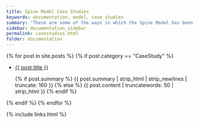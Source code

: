 ```yaml
---
title: Spine Model Case Studies
keywords: documentation, model, case studies
summary: "These are some of the ways in which the Spine Model has been applied..."
sidebar: documentation_sidebar
permalink: casestudies.html
folder: documentation
---
```


<div class="home">
    {% for post in site.posts %}
        {% if post.category == "CaseStudy" %}
        <ul>
            <li>
                <a class="post-link" href="{{ post.url | remove: "/" }}">{{ post.title }}</a>
                <p>{% if post.summary %} {{ post.summary | strip_html | strip_newlines | truncate: 160 }} {% else %} {{ post.content | truncatewords: 50 | strip_html }} {% endif %}</p>
            </li>
        </ul>
        {% endif %}
    {% endfor %}
</div>

{% include links.html %}
